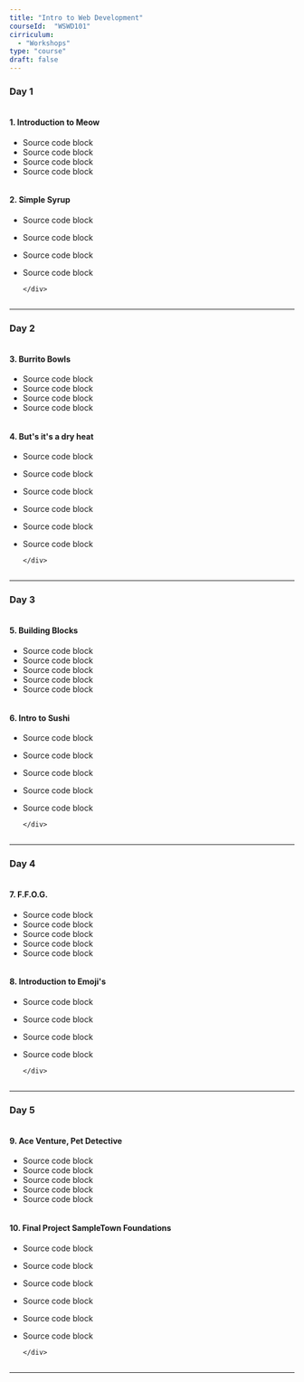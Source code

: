```yaml
---
title: "Intro to Web Development"
courseId:  "WSWD101"
cirriculum:
  - "Workshops"
type: "course"
draft: false
---
```


### Day 1

<div class="row">
<div class="column">

#### 1. Introduction to Meow

* Source code block
* Source code block
* Source code block
* Source code block

</div>
<div class="column">

#### 2. Simple Syrup

* Source code block
* Source code block
* Source code block
* Source code block

      </div>

  </div>

---

### Day 2

<div class="row">
<div class="column">

#### 3. Burrito Bowls

* Source code block
* Source code block
* Source code block
* Source code block

</div>
<div class="column">

#### 4. But's it's a dry heat

* Source code block
* Source code block
* Source code block
* Source code block
* Source code block
* Source code block

      </div>

  </div>

---

### Day 3

<div class="row">
<div class="column">

#### 5. Building Blocks

* Source code block
* Source code block
* Source code block
* Source code block
* Source code block

</div>
<div class="column">

#### 6. Intro to Sushi

* Source code block
* Source code block
* Source code block
* Source code block
* Source code block

      </div>

  </div>

---

### Day 4

<div class="row">
<div class="column">

#### 7. F.F.O.G.

* Source code block
* Source code block
* Source code block
* Source code block
* Source code block

</div>
<div class="column">

#### 8. Introduction to Emoji's

* Source code block
* Source code block
* Source code block
* Source code block

      </div>

  </div>

---

### Day 5

<div class="row">
<div class="column">

#### 9. Ace Venture, Pet Detective

* Source code block
* Source code block
* Source code block
* Source code block
* Source code block

</div>
<div class="column">

#### 10. Final Project SampleTown Foundations

* Source code block
* Source code block
* Source code block
* Source code block
* Source code block
* Source code block

      </div>

  </div>

---
